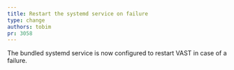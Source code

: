 ```yaml
---
title: Restart the systemd service on failure
type: change
authors: tobim
pr: 3058
---
```


The bundled systemd service is now configured to restart VAST in case of a
failure.
